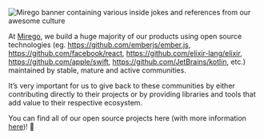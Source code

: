 ![Mirego banner containing various inside jokes and references from our awesome culture](https://user-images.githubusercontent.com/11348/133524879-6f4bc91a-a719-4cf2-a4f0-7058094875bf.jpg)

At [Mirego](https://www.mirego.com), we build a huge majority of our products using open source technologies (eg. https://github.com/emberjs/ember.js, https://github.com/facebook/react, https://github.com/elixir-lang/elixir, https://github.com/apple/swift, https://github.com/JetBrains/kotlin, etc.) maintained by stable, mature and active communities.

It’s very important for us to give back to these communities by either contributing directly to their projects or by providing libraries and tools that add value to their respective ecosystem.

You can find all of our open source projects here (with more information [here](https://open.mirego.com))! 🎉

